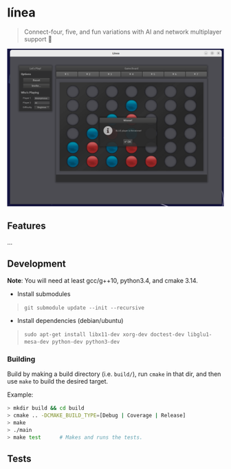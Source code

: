 # línea

> Connect-four, five, and fun variations with AI and network multiplayer support 🎲

![img](./resources/screenshot.png)

## Features

...


## Development

**Note**: You will need at least gcc/g++10, python3.4, and cmake 3.14.

* Install submodules

> `git submodule update --init --recursive`

* Install dependencies (debian/ubuntu)

> `sudo apt-get install libx11-dev xorg-dev doctest-dev libglu1-mesa-dev python-dev python3-dev`


### Building

Build by making a build directory (i.e. `build/`), run `cmake` in that dir, and then use `make` to build the desired target.

Example:

``` bash
> mkdir build && cd build
> cmake .. -DCMAKE_BUILD_TYPE=[Debug | Coverage | Release]
> make
> ./main
> make test      # Makes and runs the tests.
```


## Tests